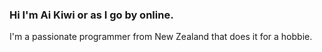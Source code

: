 ### Hi I'm Ai Kiwi or as I go by online. 
I'm a passionate programmer from New Zealand that does it for a hobbie. 
